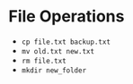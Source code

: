 # File Operations

- `cp file.txt backup.txt`
- `mv old.txt new.txt`
- `rm file.txt`
- `mkdir new_folder` 